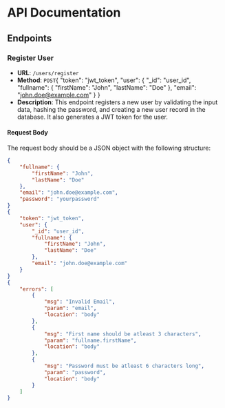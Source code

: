 # API Documentation

## Endpoints

### Register User

- **URL**: `/users/register`
- **Method**: `POST`{
    "token": "jwt_token",
    "user": {
        "_id": "user_id",
        "fullname": {
            "firstName": "John",
            "lastName": "Doe"
        },
        "email": "john.doe@example.com"
    }
}
- **Description**: This endpoint registers a new user by validating the input data, hashing the password, and creating a new user record in the database. It also generates a JWT token for the user.

#### Request Body

The request body should be a JSON object with the following structure:

```json
{
    "fullname": {
        "firstName": "John",
        "lastName": "Doe"
    },
    "email": "john.doe@example.com",
    "password": "yourpassword"
}
{
    "token": "jwt_token",
    "user": {
        "_id": "user_id",
        "fullname": {
            "firstName": "John",
            "lastName": "Doe"
        },
        "email": "john.doe@example.com"
    }
}
{
    "errors": [
        {
            "msg": "Invalid Email",
            "param": "email",
            "location": "body"
        },
        {
            "msg": "First name should be atleast 3 characters",
            "param": "fullname.firstName",
            "location": "body"
        },
        {
            "msg": "Password must be atleast 6 characters long",
            "param": "password",
            "location": "body"
        }
    ]
}